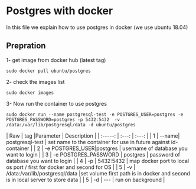 # Postgres with docker

In this file we explain how to use postgres in docker (we use ubuntu 18.04)

## Prepration

1- get image from docker hub (latest tag)

```
sudo docker pull ubuntu/postgres
```

2- check the images list

```
sudo docker images
```
3- Now run the container to use postgres

```
sudo docker run --name postgresql-test -e POSTGRES_USER=postgres -e POSTGRES_PASSWORD=postgres -p 5432:5432  -v /data:/var/lib/postgresql/data -d ubuntu/postgres
```

| Raw | tag  |Parameter | Description    |
| :-----: | :---: | :---: |
| 1 | --name|   postgresql-test | set name to the container for use in future against id-container   |
| 2 | -e POSTGRES_USER|postgres   |  username of database you want to login  |
| 3 | -e POSTGRES_PASSWORD | postgres   | password of database you want to login   |
| 4 | -p | 5432:5432   | map docker port to local os port / first for docker and second for OS |
| 5 | -v | /data:/var/lib/postgresql/data  |set volume first path is in docker and second is in local server to store data    |
| 5 | -d |  ---  |  run on background  |
